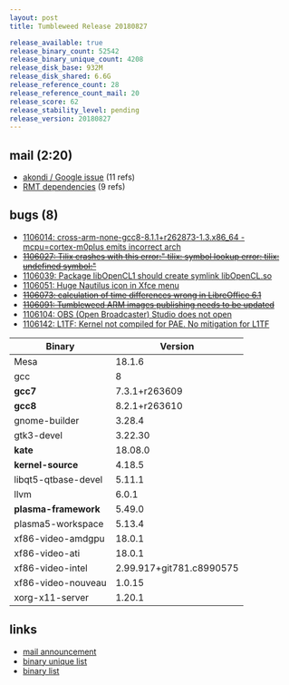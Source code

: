 ```yaml
---
layout: post
title: Tumbleweed Release 20180827

release_available: true
release_binary_count: 52542
release_binary_unique_count: 4208
release_disk_base: 932M
release_disk_shared: 6.6G
release_reference_count: 28
release_reference_count_mail: 20
release_score: 62
release_stability_level: pending
release_version: 20180827
---
```


## mail (2:20)

- [akondi / Google issue](https://lists.opensuse.org/opensuse-factory/2018-08/msg00300.html) (11 refs)
- [RMT dependencies](https://lists.opensuse.org/opensuse-factory/2018-08/msg00303.html) (9 refs)

## bugs (8)

<!--more-->

- [1106014: cross-arm-none-gcc8-8.1.1+r262873-1.3.x86_64 -mcpu=cortex-m0plus emits incorrect arch](https://bugzilla.opensuse.org/show_bug.cgi?id=1106014)
- ~~[1106027: Tilix crashes with this error:" tilix: symbol lookup error: tilix: undefined symbol:"](https://bugzilla.opensuse.org/show_bug.cgi?id=1106027)~~
- [1106039: Package libOpenCL1 should create symlink libOpenCL.so](https://bugzilla.opensuse.org/show_bug.cgi?id=1106039)
- [1106051: Huge Nautilus icon in Xfce menu](https://bugzilla.opensuse.org/show_bug.cgi?id=1106051)
- ~~[1106073: calculation of time differences  wrong in LibreOffice 6.1](https://bugzilla.opensuse.org/show_bug.cgi?id=1106073)~~
- ~~[1106091: Tumbleweed ARM images publishing needs to be updated](https://bugzilla.opensuse.org/show_bug.cgi?id=1106091)~~
- [1106104: OBS (Open Broadcaster) Studio does not open](https://bugzilla.opensuse.org/show_bug.cgi?id=1106104)
- [1106142: L1TF: Kernel not compiled for PAE. No mitigation for L1TF](https://bugzilla.opensuse.org/show_bug.cgi?id=1106142)

Binary | Version
--- | ---
Mesa | 18.1.6
gcc | 8
**gcc7** | 7.3.1+r263609
**gcc8** | 8.2.1+r263610
gnome-builder | 3.28.4
gtk3-devel | 3.22.30
**kate** | 18.08.0
**kernel-source** | 4.18.5
libqt5-qtbase-devel | 5.11.1
llvm | 6.0.1
**plasma-framework** | 5.49.0
plasma5-workspace | 5.13.4
xf86-video-amdgpu | 18.0.1
xf86-video-ati | 18.0.1
xf86-video-intel | 2.99.917+git781.c8990575
xf86-video-nouveau | 1.0.15
xorg-x11-server | 1.20.1

## links

- [mail announcement](https://lists.opensuse.org/opensuse-factory/2018-08/msg00295.html)
- [binary unique list](http://download.tumbleweed.boombatower.com/20180827/rpm.unique.list)
- [binary list](http://download.tumbleweed.boombatower.com/20180827/rpm.list)
